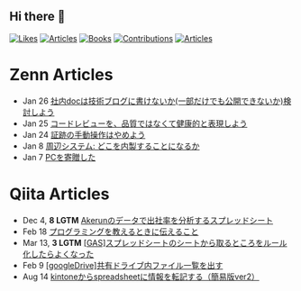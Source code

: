 ## Hi there 👋

<!--https://github.com/antonkomarev/github-profile-views-counter-->
<p align="left">
  <a href="https://zenn.dev/nag8"><img src="https://badgen.org/img/zenn/nag8/likes?style=for-the-badge" alt="Likes" /></a>
  <a href="https://zenn.dev/nag8"><img src="https://badgen.org/img/zenn/nag8/articles?style=for-the-badge" alt="Articles" /></a>
  <a href="https://zenn.dev/nag8?tab=books"><img src="https://badgen.org/img/zenn/nag8/books?style=for-the-badge" alt="Books" /></a>
  <a href="https://qiita.com/nintia8"><img src="https://badgen.org/img/qiita/nintia8/contributions?style=for-the-badge" alt="Contributions" /></a>
  <a href="https://qiita.com/nintia8"><img src="https://badgen.org/img/qiita/nintia8/articles?style=for-the-badge" alt="Articles" /></a>
</p>



# Zenn Articles

<!-- profile updater begin: zenn -->
- Jan 26 [社内docは技術ブログに書けないか(一部だけでも公開できないか)検討しよう](https://zenn.dev/nag8/articles/a441a46f0a9832)
- Jan 25 [コードレビューを、品質ではなくて健康的と表現しよう](https://zenn.dev/nag8/articles/7da60691935b09)
- Jan 24 [証跡の手動操作はやめよう](https://zenn.dev/nag8/articles/d6339152e885ac)
- Jan 8 [周辺システム: どこを内製することになるか](https://zenn.dev/nag8/articles/f40561baa85a0e)
- Jan 7 [PCを寄贈した](https://zenn.dev/lancers/articles/ba30e4dccc7261)
<!-- profile updater end: zenn -->

# Qiita Articles

<!-- profile updater begin: qiita -->
- Dec 4, **8 LGTM** [Akerunのデータで出社率を分析するスプレッドシート](https://qiita.com/nintia8/items/1a3cb0d1295582e6c142)
- Feb 18 [プログラミングを教えるときに伝えること](https://qiita.com/nintia8/items/5909af9eb50c01ec6e2c)
- Mar 13, **3 LGTM** [[GAS]スプレッドシートのシートから取るところをルール化したらよくなった](https://qiita.com/nintia8/items/8b5e5b22533b7091b974)
- Feb 9 [[googleDrive]共有ドライブ内ファイル一覧を出す](https://qiita.com/nintia8/items/dc1f34127a74bce3cc61)
- Aug 14 [kintoneからspreadsheetに情報を転記する（簡易版ver2）](https://qiita.com/nintia8/items/1dc8ba862f4687cd83be)
<!-- profile updater end: qiita -->



<!--
**nag8/nag8** is a ✨ _special_ ✨ repository because its `README.md` (this file) appears on your GitHub profile.

Here are some ideas to get you started:

- 🔭 I’m currently working on ...
- 🌱 I’m currently learning ...
- 👯 I’m looking to collaborate on ...
- 🤔 I’m looking for help with ...
- 💬 Ask me about ...
- 📫 How to reach me: ...
- 😄 Pronouns: ...
- ⚡ Fun fact: ...
-->
